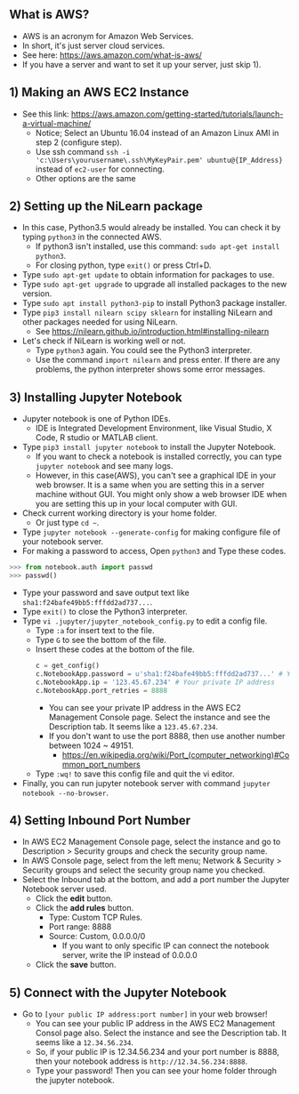 ## What is AWS?
* AWS is an acronym for Amazon Web Services.
* In short, it's just server cloud services.
* See here: https://aws.amazon.com/what-is-aws/
* If you have a server and want to set it up your server, just skip 1).

## 1) Making an AWS EC2 Instance
* See this link: https://aws.amazon.com/getting-started/tutorials/launch-a-virtual-machine/
  * Notice; Select an Ubuntu 16.04 instead of an Amazon Linux AMI in step 2 (configure step).
  * Use ssh command `ssh -i 'c:\Users\yourusername\.ssh\MyKeyPair.pem' ubuntu@{IP_Address}` instead of `ec2-user` for connecting.
  * Other options are the same

## 2) Setting up the NiLearn package
* In this case, Python3.5 would already be installed. You can check it by typing `python3` in the connected AWS.
  * If python3 isn't installed, use this command: `sudo apt-get install python3`.
  * For closing python, type `exit()` or press Ctrl+D.
* Type `sudo apt-get update` to obtain information for packages to use.
* Type `sudo apt-get upgrade` to upgrade all installed packages to the new version.
* Type `sudo apt install python3-pip` to install Python3 package installer.
* Type `pip3 install nilearn scipy sklearn` for installing NiLearn and other packages needed for using NiLearn.
  * See https://nilearn.github.io/introduction.html#installing-nilearn
* Let's check if NiLearn is working well or not.
  * Type `python3` again. You could see the Python3 interpreter.
  * Use the command `import nilearn` and press enter. If there are any problems, the python interpreter shows some error messages.

## 3) Installing Jupyter Notebook
* Jupyter notebook is one of Python IDEs.
   * IDE is Integrated Development Environment, like Visual Studio, X Code, R studio or MATLAB client.
* Type `pip3 install jupyter notebook` to install the Jupyter Notebook.
  * If you want to check a notebook is installed correctly, you can type `jupyter notebook` and see many logs.
  * However, in this case(AWS), you can't see a graphical IDE in your web browser. It is a same when you are setting this in a server machine without GUI. You might only show a web browser IDE when you are setting this up in your local computer with GUI.
* Check current working directory is your home folder.
  * Or just type `cd ~`.
* Type `jupyter notebook --generate-config` for making configure file of your notebook server. 
* For making a password to access, Open `python3` and Type these codes.
 ```python
 >>> from notebook.auth import passwd
 >>> passwd()
 ```
  * Type your password and save output text like `sha1:f24bafe49bb5:fffdd2ad737...`.
  * Type `exit()` to close the Python3 interpreter.
* Type `vi .jupyter/jupyter_notebook_config.py` to edit a config file.
  * Type `:a` for insert text to the file.
  * Type `G` to see the bottom of the file.
  * Insert these codes at the bottom of the file.
    ```python
    c = get_config()
    c.NotebookApp.password = u'sha1:f24bafe49bb5:fffdd2ad737...' # Your password hash code
    c.NotebookApp.ip = '123.45.67.234' # Your private IP address
    c.NotebookApp.port_retries = 8888
    ```
    * You can see your private IP address in the AWS EC2 Management Console page. Select the instance and see the Description tab. It seems like a `123.45.67.234`.
    * If you don't want to use the port 8888, then use another number between 1024 ~ 49151.
      * https://en.wikipedia.org/wiki/Port_(computer_networking)#Common_port_numbers
  * Type `:wq!` to save this config file and quit the vi editor.
* Finally, you can run jupyter notebook server with command `jupyter notebook --no-browser`.

## 4) Setting Inbound Port Number
* In AWS EC2 Management Console page, select the instance and go to Description > Security groups and check the security group name.
* In AWS Console page, select from the left menu; Network & Security > Security groups and select the security group name you checked.
* Select the Inbound tab at the bottom, and add a port number the Jupyter Notebook server used.
  * Click the **edit** button.
  * Click the **add rules** button.
    * Type: Custom TCP Rules.
    * Port range: 8888
    * Source: Custom, 0.0.0.0/0
      * If you want to only specific IP can connect the notebook server, write the IP instead of 0.0.0.0
  * Click the **save** button.
  
## 5) Connect with the Jupyter Notebook
* Go to `[your public IP address:port number]` in your web browser!
  * You can see your public IP address in the AWS EC2 Management Consol page also. Select the instance and see the Description tab. It seems like a `12.34.56.234`.
  * So, if your public IP is 12.34.56.234 and your port number is 8888, then your notebook address is `http://12.34.56.234:8888`.
  * Type your password! Then you can see your home folder through the jupyter notebook.
